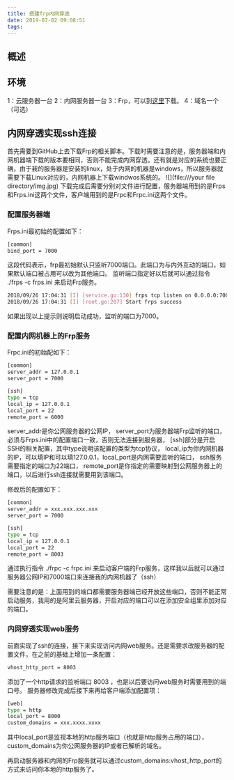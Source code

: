 ```yaml
---
title: 搭建frp内网穿透
date: 2019-07-02 09:08:51
tags:
---
```

## 概述
## 环境
1：云服务器一台
2：内网服务器一台
3：Frp，可以到[这里](https://link.zhihu.com/?target=https%3A//github.com/fatedier/frp/releases)下载。
4：域名一个（可选）

## 内网穿透实现ssh连接
首先需要到GitHub上去下载Frp的相关脚本。下载时需要注意的是，服务器端和内网机器端下载的版本要相同，否则不能完成内网穿透。还有就是对应的系统也要正确，由于我的服务器是安装的linux，处于内网的机器是windows，所以服务器就需要下载Linux对应的，内网机器上下载windwos系统的。
![](file:///your file directory/img.jpg)
下载完成后需要分别对文件进行配置，服务器端用到的是Frps和Frps.ini这两个文件，客户端用到的是Frpc和Frpc.ini这两个文件。

### 配置服务器端
Frps.ini最初始的配置如下：
``` bash
[common]
bind_port = 7000
```
这段代码表示，frp最初始默认只监听7000端口。此端口为与内外互动的端口，如果默认端口被占用可以改为其他端口。
监听端口指定好以后就可以通过指令 ./frps -c frps.ini 来启动Frp服务。
``` bash
2018/09/26 17:04:31 [I] [service.go:130] frps tcp listen on 0.0.0.0:7000
2018/09/26 17:04:31 [I] [root.go:207] Start frps success
```
如果出现以上提示则说明启动成功，监听的端口为7000。

### 配置内网机器上的Frp服务
Frpc.ini的初始配如下：
``` bash
[common]
server_addr = 127.0.0.1
server_port = 7000

[ssh]
type = tcp
local_ip = 127.0.0.1
local_port = 22
remote_port = 6000
```
server_addr是你公网服务器的公网IP，
server_port为服务器端Frp监听的端口，必须与Frps.ini中的配置端口一致，否则无法连接到服务器，
[ssh]部分是开启SSH的相关配置，其中type说明该配置的类型为tcp协议，
local_ip为你内网机器的IP，可以填IP和可以填127.0.0.1，local_port是内网需要监听的端口，
ssh服务需要指定的端口为22端口，
remote_port是你指定的需要映射到公网服务器上的端口，以后进行ssh连接就需要用到该端口。

修改后的配置如下：
``` bash
[common]
server_addr = xxx.xxx.xxx.xxx
server_port = 7000

[ssh]
type = tcp
local_ip = 127.0.0.1
local_port = 22
remote_port = 8003
```
通过执行指令 ./frpc -c frpc.ini 来启动客户端的Frp服务，这样我以后就可以通过服务器公网IP和7000端口来连接我的内网机器了（ssh）

需要注意的是：上面用到的端口都需要服务器端已经开放这些端口，否则不能正常启动服务，我用的是阿里云服务器，开启对应的端口可以在添加安全组里添加对应的端口。

### 内网穿透实现web服务
前面实现了ssh的连接，接下来实现访问内网web服务。还是需要求改服务器的配置文件，在之前的基础上增加一条配置：
``` bash
vhost_http_port = 8003
```
添加了一个http请求的监听端口 8003 ，也是以后要访问web服务时需要用到的端口号。
服务器修改完成后接下来再给客户端添加配置项：
``` bash
[web]
type = http
local_port = 8000
custom_domains = xxx.xxxx.xxxx
```
其中local_port是监视本地的http服务端口（也就是http服务占用的端口），custom_domains为你公网服务器的IP或者已解析的域名。

再启动服务器和内网的Frp服务就可以通过custom_domains:vhost_http_port的方式来访问你本地的http服务了。